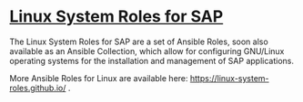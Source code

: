 # [Linux System Roles for SAP](https://sap-linux-roles.github.io)
The Linux System Roles for SAP are a set of Ansible Roles, soon also available as an Ansible Collection, which allow for configuring GNU/Linux operating systems for the installation and management of SAP applications. 

More Ansible Roles for Linux are available here: https://linux-system-roles.github.io/ .
